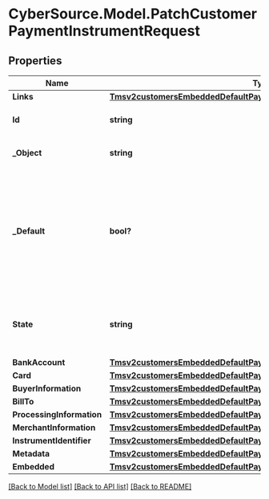 # CyberSource.Model.PatchCustomerPaymentInstrumentRequest
## Properties

Name | Type | Description | Notes
------------ | ------------- | ------------- | -------------
**Links** | [**Tmsv2customersEmbeddedDefaultPaymentInstrumentLinks**](Tmsv2customersEmbeddedDefaultPaymentInstrumentLinks.md) |  | [optional] 
**Id** | **string** | The id of the Payment Instrument Token. | [optional] 
**_Object** | **string** | The type of token.  Valid values: - paymentInstrument  | [optional] 
**_Default** | **bool?** | Flag that indicates whether customer payment instrument is the dafault. Valid values:  - &#x60;true&#x60;: Payment instrument is customer&#39;s default.  - &#x60;false&#x60;: Payment instrument is not customer&#39;s default.  | [optional] 
**State** | **string** | Issuers state for the card number. Valid values: - ACTIVE - CLOSED : The account has been closed.  | [optional] 
**BankAccount** | [**Tmsv2customersEmbeddedDefaultPaymentInstrumentBankAccount**](Tmsv2customersEmbeddedDefaultPaymentInstrumentBankAccount.md) |  | [optional] 
**Card** | [**Tmsv2customersEmbeddedDefaultPaymentInstrumentCard**](Tmsv2customersEmbeddedDefaultPaymentInstrumentCard.md) |  | [optional] 
**BuyerInformation** | [**Tmsv2customersEmbeddedDefaultPaymentInstrumentBuyerInformation**](Tmsv2customersEmbeddedDefaultPaymentInstrumentBuyerInformation.md) |  | [optional] 
**BillTo** | [**Tmsv2customersEmbeddedDefaultPaymentInstrumentBillTo**](Tmsv2customersEmbeddedDefaultPaymentInstrumentBillTo.md) |  | [optional] 
**ProcessingInformation** | [**Tmsv2customersEmbeddedDefaultPaymentInstrumentProcessingInformation**](Tmsv2customersEmbeddedDefaultPaymentInstrumentProcessingInformation.md) |  | [optional] 
**MerchantInformation** | [**Tmsv2customersEmbeddedDefaultPaymentInstrumentMerchantInformation**](Tmsv2customersEmbeddedDefaultPaymentInstrumentMerchantInformation.md) |  | [optional] 
**InstrumentIdentifier** | [**Tmsv2customersEmbeddedDefaultPaymentInstrumentInstrumentIdentifier**](Tmsv2customersEmbeddedDefaultPaymentInstrumentInstrumentIdentifier.md) |  | [optional] 
**Metadata** | [**Tmsv2customersEmbeddedDefaultPaymentInstrumentMetadata**](Tmsv2customersEmbeddedDefaultPaymentInstrumentMetadata.md) |  | [optional] 
**Embedded** | [**Tmsv2customersEmbeddedDefaultPaymentInstrumentEmbedded**](Tmsv2customersEmbeddedDefaultPaymentInstrumentEmbedded.md) |  | [optional] 

[[Back to Model list]](../README.md#documentation-for-models) [[Back to API list]](../README.md#documentation-for-api-endpoints) [[Back to README]](../README.md)

